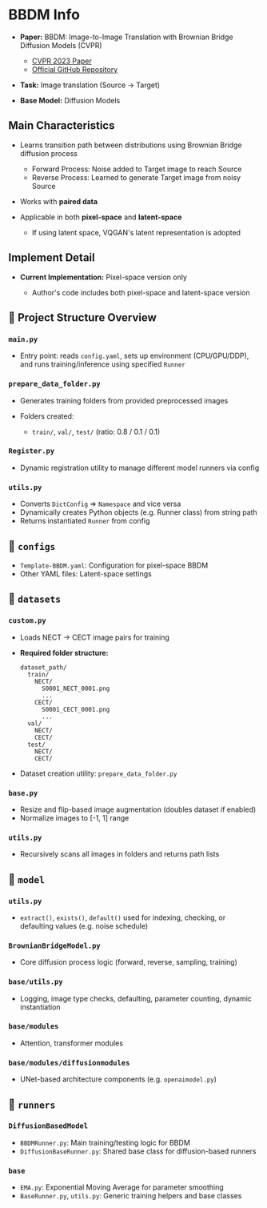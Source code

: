 # BBDM Info

* **Paper:** BBDM: Image-to-Image Translation with Brownian Bridge Diffusion Models (CVPR)

  * [CVPR 2023 Paper](https://openaccess.thecvf.com/content/CVPR2023/papers/Li_BBDM_Image-to-Image_Translation_With_Brownian_Bridge_Diffusion_Models_CVPR_2023_paper.pdf)
  * [Official GitHub Repository](https://github.com/xuekt98/BBDM/tree/main)

* **Task:** Image translation (Source → Target)

* **Base Model:** Diffusion Models

## Main Characteristics

* Learns transition path between distributions using Brownian Bridge diffusion process

  * Forward Process: Noise added to Target image to reach Source
  * Reverse Process: Learned to generate Target image from noisy Source
* Works with **paired data**
* Applicable in both **pixel-space** and **latent-space**

  * If using latent space, VQGAN's latent representation is adopted

## Implement Detail

* **Current Implementation:** Pixel-space version only

  * Author's code includes both pixel-space and latent-space version

## 📁 Project Structure Overview

### `main.py`

* Entry point: reads `config.yaml`, sets up environment (CPU/GPU/DDP), and runs training/inference using specified `Runner`

### `prepare_data_folder.py`

* Generates training folders from provided preprocessed images
* Folders created:

  * `train/`, `val/`, `test/` (ratio: 0.8 / 0.1 / 0.1)

### `Register.py`

* Dynamic registration utility to manage different model runners via config

### `utils.py`

* Converts `DictConfig` ⇒ `Namespace` and vice versa
* Dynamically creates Python objects (e.g. Runner class) from string path
* Returns instantiated `Runner` from config

## 📁 `configs`

* `Template-BBDM.yaml`: Configuration for pixel-space BBDM
* Other YAML files: Latent-space settings

## 📁 `datasets`

### `custom.py`

* Loads NECT → CECT image pairs for training

* **Required folder structure:**

  ```
  dataset_path/
    train/
      NECT/
        S0001_NECT_0001.png
        ...
      CECT/
        S0001_CECT_0001.png
        ...
    val/
      NECT/
      CECT/
    test/
      NECT/
      CECT/
  ```

* Dataset creation utility: `prepare_data_folder.py`

### `base.py`

* Resize and flip-based image augmentation (doubles dataset if enabled)
* Normalize images to \[-1, 1] range

### `utils.py`

* Recursively scans all images in folders and returns path lists

## 📁 `model`

### `utils.py`

* `extract()`, `exists()`, `default()` used for indexing, checking, or defaulting values (e.g. noise schedule)

### `BrownianBridgeModel.py`

* Core diffusion process logic (forward, reverse, sampling, training)

### `base/utils.py`

* Logging, image type checks, defaulting, parameter counting, dynamic instantiation

### `base/modules`

* Attention, transformer modules

### `base/modules/diffusionmodules`

* UNet-based architecture components (e.g. `openaimodel.py`)

## 📁 `runners`

### `DiffusionBasedModel`

* `BBDMRunner.py`: Main training/testing logic for BBDM
* `DiffusionBaseRunner.py`: Shared base class for diffusion-based runners

### `base`

* `EMA.py`: Exponential Moving Average for parameter smoothing
* `BaseRunner.py`, `utils.py`: Generic training helpers and base classes
